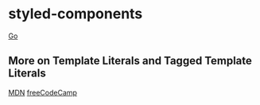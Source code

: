 # styled-components

[Go](https://styled-components.com/)

## More on Template Literals and Tagged Template Literals

[MDN](https://developer.mozilla.org/en-US/docs/Web/JavaScript/Reference/Template_literals)
[freeCodeCamp](https://developer.mozilla.org/en-US/docs/Web/JavaScript/Reference/Template_literals)
